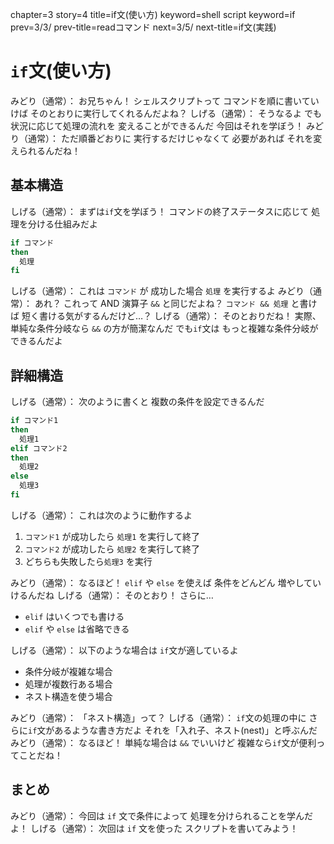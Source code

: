 chapter=3
story=4
title=if文(使い方)
keyword=shell script
keyword=if
prev=3/3/
prev-title=readコマンド
next=3/5/
next-title=if文(実践)

# `if`文(使い方)

みどり（通常）：
  お兄ちゃん！
  シェルスクリプトって
  コマンドを順に書いていけば
  そのとおりに実行してくれるんだよね？
しげる（通常）：
  そうなるよ
  でも状況に応じて処理の流れを
  変えることができるんだ
  今回はそれを学ぼう！
みどり（通常）：
  ただ順番どおりに
  実行するだけじゃなくて
  必要があれば
  それを変えられるんだね！

## 基本構造

しげる（通常）：
  まずは`if`文を学ぼう！
  コマンドの終了ステータスに応じて
  処理を分ける仕組みだよ

```bash
if コマンド
then
  処理
fi
```

しげる（通常）：
  これは `コマンド` が
  成功した場合
  `処理` を実行するよ
みどり（通常）：
  あれ？
  これって AND 演算子 `&&` と同じだよね？
  `コマンド && 処理` と書けば
  短く書ける気がするんだけど…？
しげる（通常）：
  そのとおりだね！
  実際、単純な条件分岐なら
  `&&` の方が簡潔なんだ
  でも`if`文は
  もっと複雑な条件分岐が
  できるんだよ

## 詳細構造

しげる（通常）：
  次のように書くと
  複数の条件を設定できるんだ

```bash
if コマンド1
then
  処理1
elif コマンド2
then
  処理2
else
  処理3
fi
```

しげる（通常）：
  これは次のように動作するよ

1. `コマンド1` が成功したら `処理1` を実行して終了
2. `コマンド2` が成功したら `処理2` を実行して終了
3. どちらも失敗したら`処理3` を実行

みどり（通常）：
  なるほど！
  `elif` や `else` を使えば
  条件をどんどん
  増やしていけるんだね
しげる（通常）：
  そのとおり！
  さらに…

* `elif` はいくつでも書ける
* `elif` や `else` は省略できる

しげる（通常）：
  以下のような場合は
  `if`文が適しているよ

* 条件分岐が複雑な場合
* 処理が複数行ある場合
* ネスト構造を使う場合

みどり（通常）：
  「ネスト構造」って？
しげる（通常）：
  `if`文の処理の中に
  さらに`if`文があるような書き方だよ
  それを「入れ子、ネスト(nest)」と呼ぶんだ
みどり（通常）：
  なるほど！
  単純な場合は `&&` でいいけど
  複雑なら`if`文が便利ってことだね！

## まとめ

みどり（通常）：
  今回は `if` 文で条件によって
  処理を分けられることを学んだよ！
しげる（通常）：
  次回は `if` 文を使った
  スクリプトを書いてみよう！

